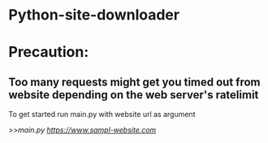 # Python-site-downloader

# Precaution:
## Too many requests might get you timed out from website depending on the web server's ratelimit

To get started run main.py with website url as argument

<i>>>main.py https://www.sampl-website.com</i>
